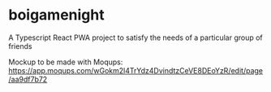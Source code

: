 # boigamenight

A Typescript React PWA project to satisfy the needs of a particular group of friends

Mockup to be made with Moqups: https://app.moqups.com/wGokm2l4TrYdz4DvindtzCeVE8DEoYzR/edit/page/aa9df7b72
